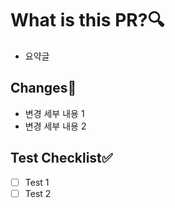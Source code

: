 # What is this PR?🔍

- 요약글

## Changes📝

- 변경 세부 내용 1
- 변경 세부 내용 2

## Test Checklist✅

- [ ] Test 1
- [ ] Test 2
